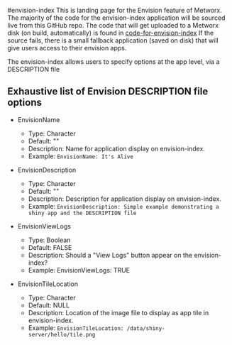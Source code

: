 #envision-index
This is landing page for the Envision feature of Metworx. The majority of the code for the envision-index application will be sourced live from this GitHub repo.
The code that will get uploaded to a Metworx disk (on build, automatically) is found in [code-for-envision-index](https://github.com/metrumresearchgroup/envision-index/tree/master/code-for-envision)
If the source fails, there is a small fallback application (saved on disk) that will give users access to their envision apps.

The envision-index allows users to specify options at the app level, via a DESCRIPTION file

## Exhaustive list of Envision DESCRIPTION file options

* EnvisionName
  * Type: Character
  * Default: ""
  * Description: Name for application display on envision-index.
  * Example: `EnvisionName: It's Alive`

* EnvisionDescription
  * Type: Character
  * Default: ""
  * Description: Description for application display on envision-index.
  * Example: `EnvisionDescription: Simple example demonstrating a shiny app and the DESCRIPTION file`

* EnvisionViewLogs
  * Type: Boolean
  * Default: FALSE
  * Description: Should a "View Logs" button appear on the envision-index?
  * Example: EnvisionViewLogs: TRUE

* EnvisionTileLocation
  * Type: Character
  * Default: NULL
  * Description: Location of the image file to display as app tile in envision-index.
  * Example: `EnvisionTileLocation: /data/shiny-server/hello/tile.png`
  